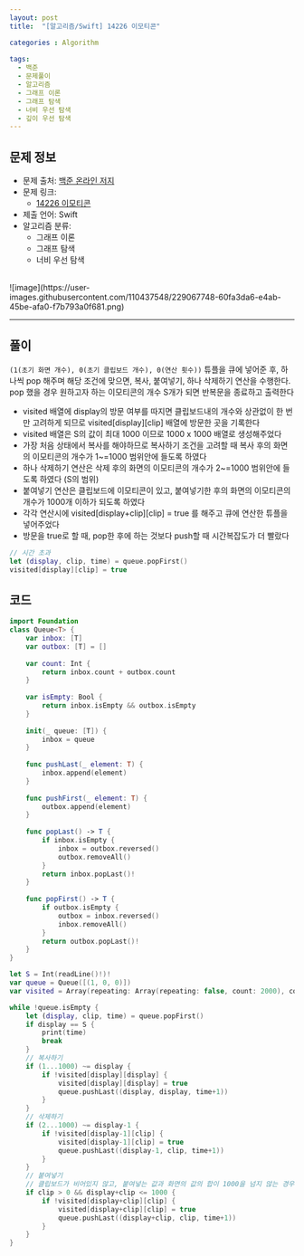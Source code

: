 ```yaml
---
layout: post
title:  "[알고리즘/Swift] 14226 이모티콘"

categories : Algorithm
  
tags:
  - 백준
  - 문제풀이
  - 알고리즘
  - 그래프 이론
  - 그래프 탐색
  - 너비 우선 탐색
  - 깊이 우선 탐색
---
```



## 문제 정보
 - 문제 출처: [백준 온라인 저지](http://boj.kr/)
 - 문제 링크:  
    - [14226 이모티콘](https://www.acmicpc.net/problem/14226)
 - 제출 언어: Swift
 - 알고리즘 분류:    
    - 그래프 이론
    - 그래프 탐색
    - 너비 우선 탐색

 <br>   
![image](https://user-images.githubusercontent.com/110437548/229067748-60fa3da6-e4ab-45be-afa0-f7b793a0f681.png)

* * *    

## 풀이 
`(1(초기 화면 개수), 0(초기 클립보드 개수), 0(연산 횟수))` 튜플을 큐에 넣어준 후, 하나씩 pop 해주며 해당 조건에 맞으면, 복사, 붙여넣기, 하나 삭제하기 연산을 수행한다. pop 했을 경우 원하고자 하는 이모티콘의 개수 S개가 되면 반복문을 종료하고 출력한다

- visited 배열에 display의 방문 여부를 따지면 클립보드내의 개수와 상관없이 한 번만 고려하게 되므로 visited[display]\[clip] 배열에 방문한 곳을 기록한다
- visited 배열은 S의 값이 최대 1000 이므로 1000 x 1000 배열로 생성해주었다
- 가장 처음 상태에서 복사를 해야하므로 복사하기 조건을 고려할 때 복사 후의 화면의 이모티콘의 개수가 1~=1000 범위안에 들도록 하였다
- 하나 삭제하기 연산은 삭제 후의 화면의 이모티콘의 개수가 2~=1000 범위안에 들도록 하였다 (S의 범위)
- 붙여넣기 연산은 클립보드에 이모티콘이 있고, 붙여넣기한 후의 화면의 이모티콘의 개수가 1000개 이하가 되도록 하였다
- 각각 연산시에 visited[display+clip]\[clip] = true 를 해주고 큐에 연산한 튜플을 넣어주었다
- 방문을 true로 할 때, pop한 후에 하는 것보다 push할 때 시간복잡도가 더 빨랐다


```swift
// 시간 초과
let (display, clip, time) = queue.popFirst()
visited[display][clip] = true
```

## 코드 
```swift
import Foundation
class Queue<T> {
    var inbox: [T]
    var outbox: [T] = []
    
    var count: Int {
        return inbox.count + outbox.count
    }
    
    var isEmpty: Bool {
        return inbox.isEmpty && outbox.isEmpty
    }
    
    init(_ queue: [T]) {
        inbox = queue
    }
    
    func pushLast(_ element: T) {
        inbox.append(element)
    }
    
    func pushFirst(_ element: T) {
        outbox.append(element)
    }
    
    func popLast() -> T {
        if inbox.isEmpty {
            inbox = outbox.reversed()
            outbox.removeAll()
        }
        return inbox.popLast()!
    }
    
    func popFirst() -> T {
        if outbox.isEmpty {
            outbox = inbox.reversed()
            inbox.removeAll()
        }
        return outbox.popLast()!
    }
}

let S = Int(readLine()!)!
var queue = Queue([(1, 0, 0)])
var visited = Array(repeating: Array(repeating: false, count: 2000), count: 2000)

while !queue.isEmpty {
    let (display, clip, time) = queue.popFirst()
    if display == S {
        print(time)
        break
    }
    // 복사하기
    if (1...1000) ~= display {
        if !visited[display][display] {
            visited[display][display] = true
            queue.pushLast((display, display, time+1))
        }
    }
    // 삭제하기
    if (2...1000) ~= display-1 {
        if !visited[display-1][clip] {
            visited[display-1][clip] = true
            queue.pushLast((display-1, clip, time+1))
        }
    }
    // 붙여넣기
    // 클립보드가 비어있지 않고, 붙여넣는 값과 화면의 값의 합이 1000을 넘지 않는 경우
    if clip > 0 && display+clip <= 1000 {
        if !visited[display+clip][clip] {
            visited[display+clip][clip] = true
            queue.pushLast((display+clip, clip, time+1))
        }
    }
}

```
